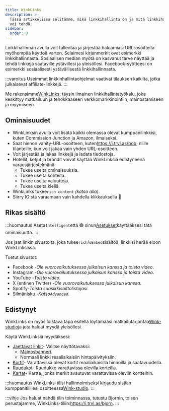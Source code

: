 ```yaml
---
title: WinkLinks
description: >-
  Tässä artikkelissa selitämme, mikä linkkihallinta on ja mitä linkkihallintamme
  voi tehdä.
sidebar:
  order: 0
---
```

Linkkihallinnan avulla voit tallentaa ja järjestää haluamiasi URL-osoitteita myöhempää käyttöä varten. Selaimesi kirjanmerkit ovat esimerkki linkkihallinnasta. Sosiaalisen median myötä on kasvanut tarve näyttää ja tehdä linkkejä saataville ystävillesi ja yleisöllesi. Facebook-syötteesi on esimerkki sosiaalisesti ystävällisestä linkkihallinnasta.

:::varoitus
Useimmat linkkinhallintaohjelmat vaativat tilauksen kaikilta, jotka julkaisevat affiliate-linkkejä.
:::

Me rakensimme[WinkLinks](https://i.trvl.as/); täysin ilmainen linkkihallintatyökalu, joka keskittyy matkailuun ja tehokkaaseen verkkomarkkinointiin, mainostamiseen ja myymiseen.

## Ominaisuudet

* WinkLinksin avulla voit lisätä kaikki olemassa olevat kumppanilinkkisi, kuten Commission Junction ja Amazon, ilmaiseksi.
* Saat hienon vanity-URL-osoitteen, kuten<https://i.trvl.as/bob>, niille tilanteille, kun voit jakaa vain yhden URL-osoitteen.
* Voit järjestää ja jakaa linkkejä ja ladata tiedostoja.
* Hotellit, ketjut ja brändit voivat käyttää WinkLinksiä edistyneenä varausjärjestelmänä:
  * Tukee useita ominaisuuksia.
  * Tukee useita kohteita.
  * Tukee useita valuuttoja.
  * Tukee useita kieliä.
* WinkLinks tukee`rich content` *(katso alla)*.
* Siirry IG:stä varaamaan vain kahdella klikkauksella 🚀

## Rikas sisältö

:::huomautus
Aseta`Intelligent`että 🟢 sinun[Asetukset](/link-manager/settings)käyttääksesi tätä ominaisuutta.
:::

Jos jaat linkin sivustolta, joka tukee`rich`/`oEmbed`sisältöä, linkkisi herää eloon WinkLinksissä.

Tuetut sivustot:

* Facebook -*Ole vuorovaikutuksessa julkaisun kanssa ja toista video*.
* Instagram -*Ole vuorovaikutuksessa julkaisun kanssa ja toista video*.
* YouTube -*Toista video*.
* X (entinen Twitter) -*Ole vuorovaikutuksessa julkaisun kanssa*.
* Spotify-*Toista suosikkisoittolistojasi*.
* Silmänisku -*Katso`Advanced`*.

## Edistynyt

WinkLinks on myös loistava tapa esitellä löytämääsi matkailutarjontaa[Wink-studio](https://studio.wink.travel)ja jota haluat myydä yleisöllesi.

Käytä WinkLinksiä myydäksesi:

* [Jaettavat linkit](/studio/shareable-links)- Valitse näyttötavaksi:
  * [Mainosbanneri](/developers/web-components/#content-loader).
  * Normaali linkki reaaliaikaisiin hintapäivityksiin.
* [Kortit](/studio/cards)- Varattavissa olevat kortit reaaliaikaisilla hinnoilla ja saatavuudella.
* [Ruudukot](/studio/grids)- Ruudukko varattavissa olevilla korteilla.
* [Kartat](/studio/maps)- Kartta, jonka merkit avautuvat varattavissa oleviin kortteihin.

:::huomautus
WinkLinks-tilisi hallinnoimiseksi kirjaudu sisään kumppanitilillesi osoitteessa[Wink-studio](https://studio.wink.travel).
:::

:::vihje
Jos haluat nähdä tilin toiminnassa, tutustu Bjornin, toisen perustajamme, WinkLinks-tiliin:<https://i.trvl.as/bjorn>.
:::

